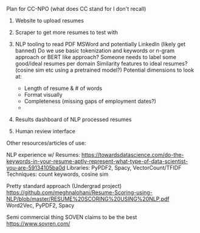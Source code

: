 Plan for CC-NPO (what does CC stand for I don't recall)

1. Website to upload resumes
2. Scraper to get more resumes to test with
3. NLP tooling to read PDF MSWord and potentially LinkedIn (likely get banned)
    Do we use basic tokenization and keywords or n-gram approach or BERT like approach?
    Someone needs to label some good/ideal resumes per domain
    Similarity features to ideal resumes?  (cosine sim etc using a pretrained model?)
    Potential dimensions to look at:
      - Length of resume & # of words
      - Format visually
      - Completeness (missing gaps of employment dates?)
      - 

4. Results dashboard of NLP processed resumes
5. Human review interface

Other resources/articles of use:

NLP experience w/ Resumes:
  https://towardsdatascience.com/do-the-keywords-in-your-resume-aptly-represent-what-type-of-data-scientist-you-are-59134105ba0d
  Libraries: PyPDF2, Spacy, VectorCount/TFIDF
  Techniques: count keywords, cosine sim

Pretty standard approach (Undergrad project)
  https://github.com/meghnalohani/Resume-Scoring-using-NLP/blob/master/RESUME%20SCORING%20USING%20NLP.pdf
  Word2Vec, PyPDF2, Spacy

Semi commercial thing SOVEN claims to be the best
  https://www.sovren.com/


